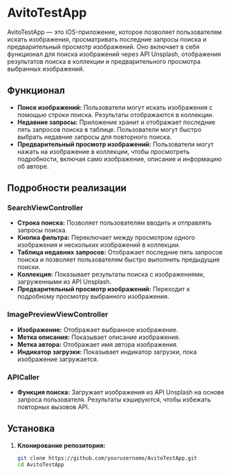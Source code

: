 # AvitoTestApp

AvitoTestApp — это iOS-приложение, которое позволяет пользователям искать изображения, просматривать последние запросы поиска и предварительный просмотр изображений. Оно включает в себя функционал для поиска изображений через API Unsplash, отображения результатов поиска в коллекции и предварительного просмотра выбранных изображений.

## Функционал

- **Поиск изображений:** Пользователи могут искать изображения с помощью строки поиска. Результаты отображаются в коллекции.
- **Недавние запросы:** Приложение хранит и отображает последние пять запросов поиска в таблице. Пользователи могут быстро выбрать недавние запросы для повторного поиска.
- **Предварительный просмотр изображений:** Пользователи могут нажать на изображение в коллекции, чтобы просмотреть подробности, включая само изображение, описание и информацию об авторе.

## Подробности реализации

### SearchViewController

- **Строка поиска:** Позволяет пользователям вводить и отправлять запросы поиска.
- **Кнопка фильтра:** Переключает между просмотром одного изображения и нескольких изображений в коллекции.
- **Таблица недавних запросов:** Отображает последние пять запросов поиска и позволяет пользователям быстро выполнить предыдущие поиски.
- **Коллекция:** Показывает результаты поиска с изображениями, загруженными из API Unsplash.
- **Предварительный просмотр изображений:** Переходит к подробному просмотру выбранного изображения.

### ImagePreviewViewController

- **Изображение:** Отображает выбранное изображение.
- **Метка описания:** Показывает описание изображения.
- **Метка автора:** Отображает имя автора изображения.
- **Индикатор загрузки:** Показывает индикатор загрузки, пока изображение загружается.

### APICaller

- **Функция поиска:** Загружает изображения из API Unsplash на основе запроса пользователя. Результаты кэшируются, чтобы избежать повторных вызовов API.

## Установка

1. **Клонирование репозитория:**
   ```bash
   git clone https://github.com/yourusername/AvitoTestApp.git
   cd AvitoTestApp
